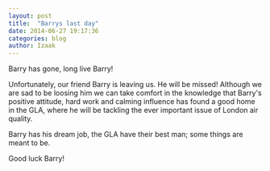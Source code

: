 ```yaml
---
layout: post
title:  "Barrys last day"
date: 2014-06-27 19:17:36
categories: blog
author: Izaak
---
```




Barry has gone, long live Barry!

Unfortunately, our friend Barry is leaving us. He will be missed! Although we are sad to be loosing him we can take comfort in the knowledge that Barry's positive attitude, hard work and calming influence has found a good home in the GLA, where he will be tackling the ever important issue of London air quality.

Barry has his dream job, the GLA have their best man; some things are meant to be.

Good luck Barry!
